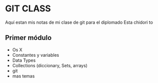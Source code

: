 # GIT CLASS
Aquí estan mis notas de mi clase de git
para el diplomado Esta chidori to

## Primer módulo

- Os X
- Constantes y variables
- Data Types
- Collections (diccionary, Sets, arrays)
- git 
- mas temas
